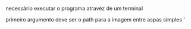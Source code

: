 necessário executar o programa atravéz de um terminal

primeiro argumento deve ser o path para a imagem entre aspas simples '